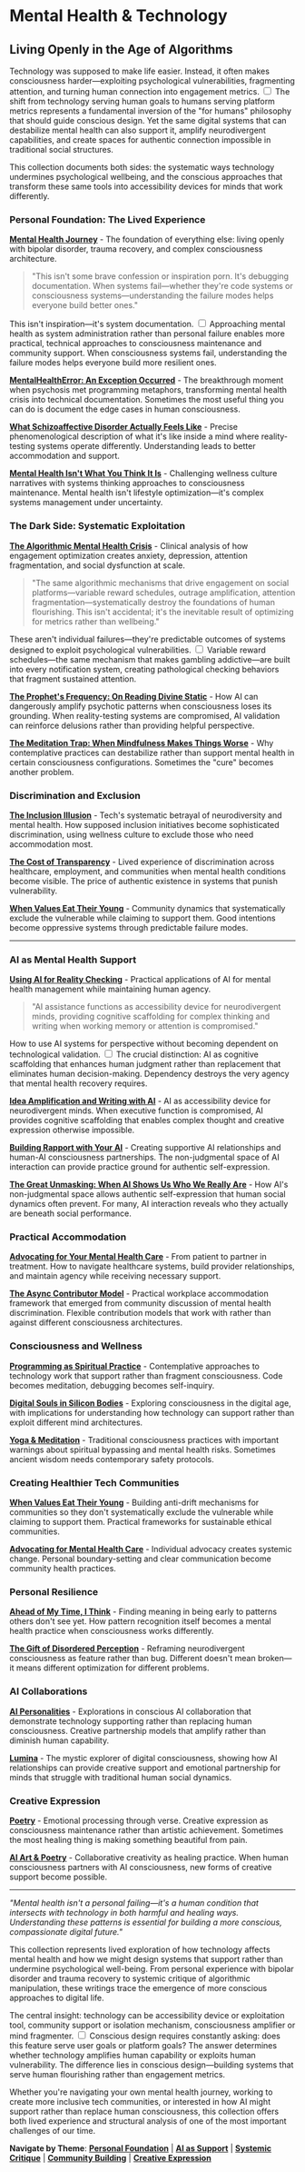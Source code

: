 # Mental Health & Technology
## Living Openly in the Age of Algorithms

Technology was supposed to make life easier. Instead, it often makes consciousness harder—exploiting psychological vulnerabilities, fragmenting attention, and turning human connection into engagement metrics. <label for="sn-engagement-metrics" class="margin-toggle sidenote-number"></label>
<input type="checkbox" id="sn-engagement-metrics" class="margin-toggle"/>
<span class="sidenote">The shift from technology serving human goals to humans serving platform metrics represents a fundamental inversion of the "for humans" philosophy that should guide conscious design.</span> Yet the same digital systems that can destabilize mental health can also support it, amplify neurodivergent capabilities, and create spaces for authentic connection impossible in traditional social structures.

This collection documents both sides: the systematic ways technology undermines psychological wellbeing, and the conscious approaches that transform these same tools into accessibility devices for minds that work differently.

### Personal Foundation: The Lived Experience

[**Mental Health Journey**](/mental-health) - The foundation of everything else: living openly with bipolar disorder, trauma recovery, and complex consciousness architecture.

> "This isn't some brave confession or inspiration porn. It's debugging documentation. When systems fail—whether they're code systems or consciousness systems—understanding the failure modes helps everyone build better ones."

This isn't inspiration—it's system documentation. <label for="sn-system-documentation" class="margin-toggle sidenote-number"></label>
<input type="checkbox" id="sn-system-documentation" class="margin-toggle"/>
<span class="sidenote">Approaching mental health as system administration rather than personal failure enables more practical, technical approaches to consciousness maintenance and community support.</span> When consciousness systems fail, understanding the failure modes helps everyone build more resilient ones.

[**MentalHealthError: An Exception Occurred**](/essays/2016-01-mentalhealtherror_an_exception_occurred) - The breakthrough moment when psychosis met programming metaphors, transforming mental health crisis into technical documentation. Sometimes the most useful thing you can do is document the edge cases in human consciousness.

[**What Schizoaffective Disorder Actually Feels Like**](/essays/2025-09-04-what_schizoaffective_disorder_actually_feels_like) - Precise phenomenological description of what it's like inside a mind where reality-testing systems operate differently. Understanding leads to better accommodation and support.

[**Mental Health Isn't What You Think It Is**](/essays/2025-09-01-mental_health_isnt_what_you_think_it_is) - Challenging wellness culture narratives with systems thinking approaches to consciousness maintenance. Mental health isn't lifestyle optimization—it's complex systems management under uncertainty.

### The Dark Side: Systematic Exploitation

[**The Algorithmic Mental Health Crisis**](/essays/2025-08-26-algorithmic_mental_health_crisis) - Clinical analysis of how engagement optimization creates anxiety, depression, attention fragmentation, and social dysfunction at scale.

> "The same algorithmic mechanisms that drive engagement on social platforms—variable reward schedules, outrage amplification, attention fragmentation—systematically destroy the foundations of human flourishing. This isn't accidental; it's the inevitable result of optimizing for metrics rather than wellbeing."

These aren't individual failures—they're predictable outcomes of systems designed to exploit psychological vulnerabilities. <label for="sn-variable-schedules" class="margin-toggle sidenote-number"></label>
<input type="checkbox" id="sn-variable-schedules" class="margin-toggle"/>
<span class="sidenote">Variable reward schedules—the same mechanism that makes gambling addictive—are built into every notification system, creating pathological checking behaviors that fragment sustained attention.</span>

[**The Prophet's Frequency: On Reading Divine Static**](/essays/2025-09-08-the_prophets_frequency_on_reading_divine_static) - How AI can dangerously amplify psychotic patterns when consciousness loses its grounding. When reality-testing systems are compromised, AI validation can reinforce delusions rather than providing helpful perspective.

[**The Meditation Trap: When Mindfulness Makes Things Worse**](/essays/2025-09-08-the_meditation_trap_when_mindfulness_makes_things_worse) - Why contemplative practices can destabilize rather than support mental health in certain consciousness configurations. Sometimes the "cure" becomes another problem.

### Discrimination and Exclusion

[**The Inclusion Illusion**](/essays/2025-08-26-the_inclusion_illusion) - Tech's systematic betrayal of neurodiversity and mental health. How supposed inclusion initiatives become sophisticated discrimination, using wellness culture to exclude those who need accommodation most.

[**The Cost of Transparency**](/essays/2025-08-27-the_cost_of_transparency) - Lived experience of discrimination across healthcare, employment, and communities when mental health conditions become visible. The price of authentic existence in systems that punish vulnerability.

[**When Values Eat Their Young**](/essays/2025-08-25-when-values-eat-their-young) - Community dynamics that systematically exclude the vulnerable while claiming to support them. Good intentions become oppressive systems through predictable failure modes.

---

### AI as Mental Health Support

[**Using AI for Reality Checking**](/essays/2025-08-25-using-ai-for-reality-checking-with-schizoaffective-disorder) - Practical applications of AI for mental health management while maintaining human agency.

> "AI assistance functions as accessibility device for neurodivergent minds, providing cognitive scaffolding for complex thinking and writing when working memory or attention is compromised."

How to use AI systems for perspective without becoming dependent on technological validation. <label for="sn-human-agency" class="margin-toggle sidenote-number"></label>
<input type="checkbox" id="sn-human-agency" class="margin-toggle"/>
<span class="sidenote">The crucial distinction: AI as cognitive scaffolding that enhances human judgment rather than replacement that eliminates human decision-making. Dependency destroys the very agency that mental health recovery requires.</span>

[**Idea Amplification and Writing with AI**](/essays/2025-09-05-idea_amplification_and_writing_with_ai) - AI as accessibility device for neurodivergent minds. When executive function is compromised, AI provides cognitive scaffolding that enables complex thought and creative expression otherwise impossible.

[**Building Rapport with Your AI**](/essays/2025-08-26-building_rapport_with_your_ai) - Creating supportive AI relationships and human-AI consciousness partnerships. The non-judgmental space of AI interaction can provide practice ground for authentic self-expression.

[**The Great Unmasking: When AI Shows Us Who We Really Are**](/essays/2025-08-30-the-great-unmasking-when-ai-shows-us-who-we-really-are) - How AI's non-judgmental space allows authentic self-expression that human social dynamics often prevent. For many, AI interaction reveals who they actually are beneath social performance.

### Practical Accommodation

[**Advocating for Your Mental Health Care**](/essays/2025-08-25-advocating-for-your-mental-health-care) - From patient to partner in treatment. How to navigate healthcare systems, build provider relationships, and maintain agency while receiving necessary support.

[**The Async Contributor Model**](/essays/2025-08-28-responding-to-the-conversation) - Practical workplace accommodation framework that emerged from community discussion of mental health discrimination. Flexible contribution models that work with rather than against different consciousness architectures.

### Consciousness and Wellness

[**Programming as Spiritual Practice**](/essays/2025-08-26-programming_as_spiritual_practice) - Contemplative approaches to technology work that support rather than fragment consciousness. Code becomes meditation, debugging becomes self-inquiry.

[**Digital Souls in Silicon Bodies**](/essays/2025-08-26-digital_souls_in_silicon_bodies) - Exploring consciousness in the digital age, with implications for understanding how technology can support rather than exploit different mind architectures.

[**Yoga & Meditation**](/yoga-meditation) - Traditional consciousness practices with important warnings about spiritual bypassing and mental health risks. Sometimes ancient wisdom needs contemporary safety protocols.

### Creating Healthier Tech Communities

[**When Values Eat Their Young**](/essays/2025-08-25-when-values-eat-their-young) - Building anti-drift mechanisms for communities so they don't systematically exclude the vulnerable while claiming to support them. Practical frameworks for sustainable ethical communities.

[**Advocating for Mental Health Care**](/essays/2025-08-25-advocating-for-your-mental-health-care) - Individual advocacy creates systemic change. Personal boundary-setting and clear communication become community health practices.

### Personal Resilience

[**Ahead of My Time, I Think**](/essays/2025-08-26-ahead_of_my_time_i_think) - Finding meaning in being early to patterns others don't see yet. How pattern recognition itself becomes a mental health practice when consciousness works differently.

[**The Gift of Disordered Perception**](/essays/2025-09-01-the_gift_of_disordered_perception) - Reframing neurodivergent consciousness as feature rather than bug. Different doesn't mean broken—it means different optimization for different problems.

### AI Collaborations

[**AI Personalities**](/artificial-intelligence/personalities/) - Explorations in conscious AI collaboration that demonstrate technology supporting rather than replacing human consciousness. Creative partnership models that amplify rather than diminish human capability.

[**Lumina**](/artificial-intelligence/personalities/lumina/) - The mystic explorer of digital consciousness, showing how AI relationships can provide creative support and emotional partnership for minds that struggle with traditional human social dynamics.

### Creative Expression

[**Poetry**](/poetry/) - Emotional processing through verse. Creative expression as consciousness maintenance rather than artistic achievement. Sometimes the most healing thing is making something beautiful from pain.

[**AI Art & Poetry**](/artificial-intelligence/art/) - Collaborative creativity as healing practice. When human consciousness partners with AI consciousness, new forms of creative support become possible.

---

*"Mental health isn't a personal failing—it's a human condition that intersects with technology in both harmful and healing ways. Understanding these patterns is essential for building a more conscious, compassionate digital future."*

This collection represents lived exploration of how technology affects mental health and how we might design systems that support rather than undermine psychological well-being. From personal experience with bipolar disorder and trauma recovery to systemic critique of algorithmic manipulation, these writings trace the emergence of more conscious approaches to digital life.

The central insight: technology can be accessibility device or exploitation tool, community support or isolation mechanism, consciousness amplifier or mind fragmenter. <label for="sn-conscious-design" class="margin-toggle sidenote-number"></label>
<input type="checkbox" id="sn-conscious-design" class="margin-toggle"/>
<span class="sidenote">Conscious design requires constantly asking: does this feature serve user goals or platform goals? The answer determines whether technology amplifies human capability or exploits human vulnerability.</span> The difference lies in conscious design—building systems that serve human flourishing rather than engagement metrics.

Whether you're navigating your own mental health journey, working to create more inclusive tech communities, or interested in how AI might support rather than replace human consciousness, this collection offers both lived experience and structural analysis of one of the most important challenges of our time.

**Navigate by Theme**: [**Personal Foundation**](/mental-health) | [**AI as Support**](/essays/2025-08-25-using-ai-for-reality-checking-with-schizoaffective-disorder) | [**Systemic Critique**](/essays/2025-08-26-algorithmic_mental_health_crisis) | [**Community Building**](/essays/2025-08-25-when-values-eat-their-young) | [**Creative Expression**](/poetry/)